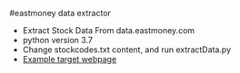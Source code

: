 #eastmoney data extractor
- Extract Stock Data From data.eastmoney.com
- python version 3.7
- Change stockcodes.txt content, and run extractData.py
- [Example target webpage](http://data.eastmoney.com/gpzy/detail/000078.html)
